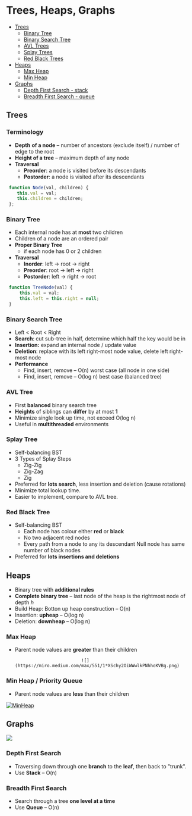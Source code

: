 # Trees, Heaps, Graphs

* [Trees ](trees-heaps-graphs-js.md#trees)
  * [Binary Tree](trees-heaps-graphs-js.md#binary-tree)
  * [Binary Search Tree](trees-heaps-graphs-js.md#binary-search-tree)
  * [AVL Trees](trees-heaps-graphs-js.md#avl-tree) 
  * [Splay Trees ](trees-heaps-graphs-js.md#splay-tree)
  * [Red Black Trees](trees-heaps-graphs-js.md#red-black-tree)
* [Heaps](trees-heaps-graphs-js.md#heaps)
  * [Max Heap ](trees-heaps-graphs-js.md#max-heap)
  * [Min Heap](trees-heaps-graphs-js.md#min-heap)
* [Graphs](trees-heaps-graphs-js.md#graphs)
  * [Depth First Search - stack](trees-heaps-graphs-js.md#depth-first-search)
  * [Breadth First Search - queue](trees-heaps-graphs-js.md#breadth-first-search)

## Trees

### **Terminology**

* **Depth** **of a node** – number of ancestors \(exclude itself\) / number of edge to the root
* **Height of a tree** – maximum depth of any node
* **Traversal**
  * **Preorder**: a node is visited before its descendants
  * **Postorder**: a node is visited after its descendants

```javascript
 function Node(val, children) {
    this.val = val;
    this.children = children;
 };
```

### Binary Tree 

* Each internal node has at **most** two children
* Children of a node are an ordered pair
* **Proper Binary Tree** 
  * if each node has 0 or 2 children
* **Traversal** 
  * **Inorder**: left -&gt; root -&gt; right
  * **Preorder**: root -&gt; left -&gt; right
  * **Postorder**: left -&gt; right -&gt; root

```javascript
 function TreeNode(val) {
     this.val = val;
     this.left = this.right = null;
 }
```

### Binary Search Tree

* Left &lt; Root &lt; Right
* **Search**: cut sub-tree in half, determine which half the key would be in
* **Insertion:** expand an internal node / update value
* **Deletion**: replace with its left right-most node value, delete left right-most node
* **Performance**
  * Find, insert, remove – O\(n\) worst case \(all node in one side\)
  * Find, insert, remove – O\(log n\) best case \(balanced tree\)

### AVL Tree

* First **balanced** binary search tree 
* **Heights** of siblings can **differ** by at most **1**
* Minimize single look up time, not exceed O\(log n\)
* Useful in **multithreaded** environments

### Splay Tree

* Self-balancing BST
* 3 Types of Splay Steps 
  * Zig-Zig
  * Zig-Zag
  * Zig
* Preferred for **lots search**, less insertion and deletion \(cause rotations\)
* Minimize total lookup time.
* Easier to implement, compare to AVL tree. 

### Red Black Tree

* Self-balancing BST
  * Each node has colour either **red** or **black**
  * No two adjacent red nodes
  * Every path from a node to any its descendant Null node has same number of black nodes
* Preferred for **lots insertions and deletions**

## Heaps 

* Binary tree with **additional rules**
* **Complete binary tree** – last node of the heap is the rightmost node of depth _h_
* Build Heap: Botton up heap construction – O\(n\)
* Insertion: **upheap** – O\(log n\)
* Deletion: **downheap** – O\(log n\)

### Max Heap

* Parent node values are **greater** than their children

                               ![](https://miro.medium.com/max/551/1*XSchy2OiWWwlkPNhhoKVBg.png)  


### Min Heap / Priority Queue

* Parent node values are **less** than their children

[                                    ![MinHeap](https://camo.githubusercontent.com/16e4220b69a866f97cc20d934c4b16fe5b9147de/68747470733a2f2f75706c6f61642e77696b696d656469612e6f72672f77696b6970656469612f636f6d6d6f6e732f362f36392f4d696e2d686561702e706e67)](https://camo.githubusercontent.com/16e4220b69a866f97cc20d934c4b16fe5b9147de/68747470733a2f2f75706c6f61642e77696b696d656469612e6f72672f77696b6970656469612f636f6d6d6f6e732f362f36392f4d696e2d686561702e706e67)

## Graphs

![](https://miro.medium.com/max/770/1*VM84VPcCQe0gSy44l9S5yA.jpeg)

### Depth First Search 

* Traversing down through one **branch** to the **leaf**, then back to "trunk".
* Use **Stack** – O\(n\)

### Breadth First Search

* Search through a tree **one level at a time**
* Use **Queue** – O\(n\)

